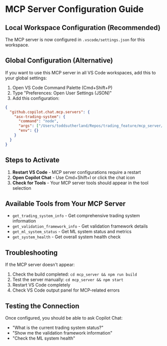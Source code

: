 # MCP Server Configuration Guide

## Local Workspace Configuration (Recommended)
The MCP server is now configured in `.vscode/settings.json` for this workspace.

## Global Configuration (Alternative)
If you want to use this MCP server in all VS Code workspaces, add this to your global settings:

1. Open VS Code Command Palette (Cmd+Shift+P)
2. Type "Preferences: Open User Settings (JSON)"
3. Add this configuration:

```json
{
  "github.copilot.chat.mcp.servers": {
    "asx-trading-system": {
      "command": "node",
      "args": ["/Users/toddsutherland/Repos/trading_feature/mcp_server/dist/index.js"],
      "env": {}
    }
  }
}
```

## Steps to Activate

1. **Restart VS Code** - MCP server configurations require a restart
2. **Open Copilot Chat** - Use Cmd+Shift+I or click the chat icon
3. **Check for Tools** - Your MCP server tools should appear in the tool selection

## Available Tools from Your MCP Server

- `get_trading_system_info` - Get comprehensive trading system information
- `get_validation_framework_info` - Get validation framework details
- `get_ml_system_status` - Get ML system status and metrics
- `get_system_health` - Get overall system health check

## Troubleshooting

If the MCP server doesn't appear:
1. Check the build completed: `cd mcp_server && npm run build`
2. Test the server manually: `cd mcp_server && npm start`
3. Restart VS Code completely
4. Check VS Code output panel for MCP-related errors

## Testing the Connection

Once configured, you should be able to ask Copilot Chat:
- "What is the current trading system status?"
- "Show me the validation framework information"
- "Check the ML system health"
